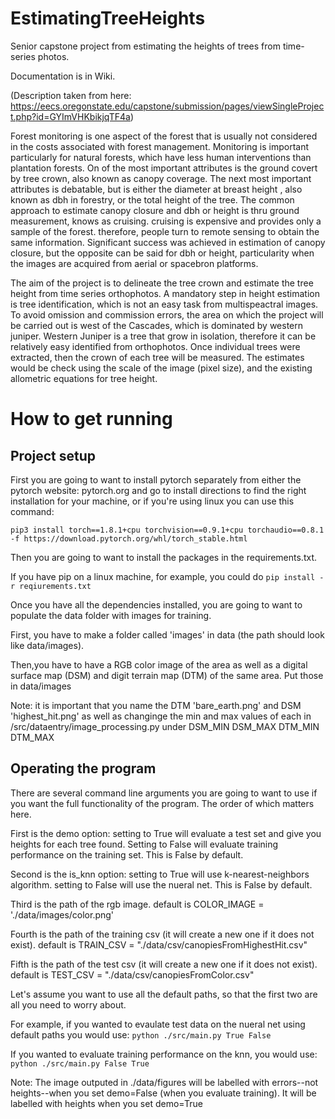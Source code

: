 # EstimatingTreeHeights
Senior capstone project from estimating the heights of trees from time-series photos.

Documentation is in Wiki.

(Description taken from here: https://eecs.oregonstate.edu/capstone/submission/pages/viewSingleProject.php?id=GYImVHKbikjqTF4a)


  Forest monitoring is one aspect of the forest that is usually not considered in the costs associated with forest management. Monitoring is important particularly for natural forests, which have less human interventions than plantation forests. On of the most important attributes is the ground covert by tree crown, also known as canopy coverage. The next most important attributes is debatable, but is either the diameter at breast height , also known as dbh in forestry, or the total height of the tree. The common approach to estimate canopy closure and dbh or height is thru ground measurement, knows as cruising. cruising is expensive and provides only a sample of the forest. therefore, people turn to remote sensing to obtain the same information. Significant success was achieved in estimation of canopy closure, but the opposite can be said for dbh or height, particularity when the images are acquired from aerial or spacebron platforms.
  
  
  The aim of the project is to delineate the tree crown and estimate the tree height from time series orthophotos. A mandatory step in height estimation is tree identification, which is not an easy task from multispeactral images. To avoid omission and commission errors, the area on which the project will be carried out is west of the Cascades, which is dominated by western juniper. Western Juniper is a tree that grow in isolation, therefore it can be relatively easy identified from orthophotos. Once individual trees were extracted, then the crown of each tree will be measured. The estimates would be check using the scale of the image (pixel size), and the existing allometric equations for tree height.

# How to get running

## Project setup
First you are going to want to install pytorch separately from either the pytorch website: pytorch.org and go to install directions to find the right installation for your machine, or if you're using linux you can use this command: 

`pip3 install torch==1.8.1+cpu torchvision==0.9.1+cpu torchaudio==0.8.1 -f https://download.pytorch.org/whl/torch_stable.html`

Then you are going to want to install the packages in the requirements.txt.

If you have pip on a linux machine, for example, you could do `pip install -r reqiurements.txt`

Once you have all the dependencies installed, you are going to want to populate the data folder with images for training.

First, you have to make a folder called 'images' in data (the path should look like data/images).

Then,you have to have a RGB color image of the area as well as a digital surface map (DSM) and digit terrain map (DTM) of the same area. Put those in data/images

Note: it is important that you name the DTM 'bare_earth.png' and DSM 'highest_hit.png' as well as changinge the min and max values of each in /src/dataentry/image_processing.py under DSM_MIN DSM_MAX DTM_MIN DTM_MAX

## Operating the program
There are several command line arguments you are going to want to use if you want the full functionality of the program. The order of which matters here.

First is the demo option: setting to True will evaluate a test set and give you heights for each tree found. Setting to False will evaluate training performance on the training set. This is False by default.

Second is the is_knn option: setting to True will use k-nearest-neighbors algorithm. setting to False will use the nueral net. This is False by default.

Third is the path of the rgb image. default is COLOR_IMAGE = './data/images/color.png'

Fourth is the path of the training csv (it will create a new one if it does not exist). default is TRAIN_CSV = "./data/csv/canopiesFromHighestHit.csv"

Fifth is the path of the test csv (it will create a new one if it does not exist). default is TEST_CSV = "./data/csv/canopiesFromColor.csv"


Let's assume you want to use all the default paths, so that the first two are all you need to worry about.

For example, if you wanted to evaulate test data on the nueral net using default paths you would use: `python ./src/main.py True False`

If you wanted to evaluate training performance on the knn, you would use: `python ./src/main.py False True`

Note: The image outputed in ./data/figures will be labelled with errors--not heights--when you set demo=False (when you evaluate training). It will be labelled with heights when you set demo=True

